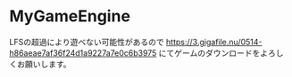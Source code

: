 # MyGameEngine
LFSの超過により遊べない可能性があるので https://3.gigafile.nu/0514-h86aeae7af36f24d1a9227a7e0c6b3975 にてゲームのダウンロードをよろしくお願いします。
